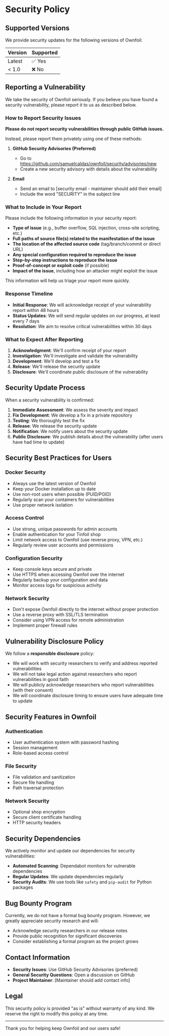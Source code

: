 # Security Policy

## Supported Versions

We provide security updates for the following versions of Ownfoil:

| Version | Supported          |
| ------- | ------------------ |
| Latest  | ✅ Yes            |
| < 1.0   | ❌ No             |

## Reporting a Vulnerability

We take the security of Ownfoil seriously. If you believe you have found a security vulnerability, please report it to us as described below.

### How to Report Security Issues

**Please do not report security vulnerabilities through public GitHub issues.**

Instead, please report them privately using one of these methods:

1. **GitHub Security Advisories (Preferred)**
   - Go to https://github.com/samuelcaldas/ownfoil/security/advisories/new
   - Create a new security advisory with details about the vulnerability

2. **Email**
   - Send an email to [security email - maintainer should add their email]
   - Include the word "SECURITY" in the subject line

### What to Include in Your Report

Please include the following information in your security report:

- **Type of issue** (e.g., buffer overflow, SQL injection, cross-site scripting, etc.)
- **Full paths of source file(s) related to the manifestation of the issue**
- **The location of the affected source code** (tag/branch/commit or direct URL)
- **Any special configuration required to reproduce the issue**
- **Step-by-step instructions to reproduce the issue**
- **Proof-of-concept or exploit code** (if possible)
- **Impact of the issue**, including how an attacker might exploit the issue

This information will help us triage your report more quickly.

### Response Timeline

- **Initial Response**: We will acknowledge receipt of your vulnerability report within 48 hours
- **Status Updates**: We will send regular updates on our progress, at least every 7 days
- **Resolution**: We aim to resolve critical vulnerabilities within 30 days

### What to Expect After Reporting

1. **Acknowledgment**: We'll confirm receipt of your report
2. **Investigation**: We'll investigate and validate the vulnerability
3. **Development**: We'll develop and test a fix
4. **Release**: We'll release the security update
5. **Disclosure**: We'll coordinate public disclosure of the vulnerability

## Security Update Process

When a security vulnerability is confirmed:

1. **Immediate Assessment**: We assess the severity and impact
2. **Fix Development**: We develop a fix in a private repository
3. **Testing**: We thoroughly test the fix
4. **Release**: We release the security update
5. **Notification**: We notify users about the security update
6. **Public Disclosure**: We publish details about the vulnerability (after users have had time to update)

## Security Best Practices for Users

### Docker Security
- Always use the latest version of Ownfoil
- Keep your Docker installation up to date
- Use non-root users when possible (PUID/PGID)
- Regularly scan your containers for vulnerabilities
- Use proper network isolation

### Access Control
- Use strong, unique passwords for admin accounts
- Enable authentication for your Tinfoil shop
- Limit network access to Ownfoil (use reverse proxy, VPN, etc.)
- Regularly review user accounts and permissions

### Configuration Security
- Keep console keys secure and private
- Use HTTPS when accessing Ownfoil over the internet
- Regularly backup your configuration and data
- Monitor access logs for suspicious activity

### Network Security
- Don't expose Ownfoil directly to the internet without proper protection
- Use a reverse proxy with SSL/TLS termination
- Consider using VPN access for remote administration
- Implement proper firewall rules

## Vulnerability Disclosure Policy

We follow a **responsible disclosure** policy:

- We will work with security researchers to verify and address reported vulnerabilities
- We will not take legal action against researchers who report vulnerabilities in good faith
- We will publicly acknowledge researchers who report vulnerabilities (with their consent)
- We will coordinate disclosure timing to ensure users have adequate time to update

## Security Features in Ownfoil

### Authentication
- User authentication system with password hashing
- Session management
- Role-based access control

### File Security
- File validation and sanitization
- Secure file handling
- Path traversal protection

### Network Security
- Optional shop encryption
- Secure client certificate handling
- HTTP security headers

## Security Dependencies

We actively monitor and update our dependencies for security vulnerabilities:

- **Automated Scanning**: Dependabot monitors for vulnerable dependencies
- **Regular Updates**: We update dependencies regularly
- **Security Audits**: We use tools like `safety` and `pip-audit` for Python packages

## Bug Bounty Program

Currently, we do not have a formal bug bounty program. However, we greatly appreciate security research and will:

- Acknowledge security researchers in our release notes
- Provide public recognition for significant discoveries
- Consider establishing a formal program as the project grows

## Contact Information

- **Security Issues**: Use GitHub Security Advisories (preferred)
- **General Security Questions**: Open a discussion on GitHub
- **Project Maintainer**: [Maintainer should add contact info]

## Legal

This security policy is provided "as is" without warranty of any kind. We reserve the right to modify this policy at any time.

---

Thank you for helping keep Ownfoil and our users safe!